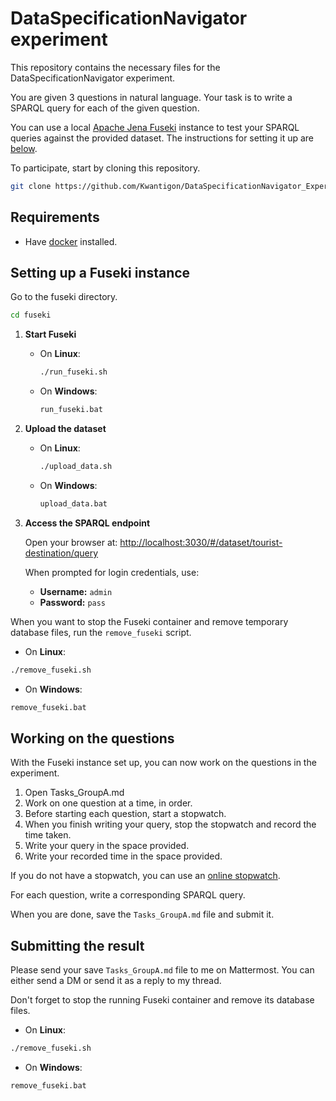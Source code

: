 # DataSpecificationNavigator experiment

This repository contains the necessary files for the DataSpecificationNavigator experiment.

You are given 3 questions in natural language. Your task is to write a SPARQL query for each of the given question.

You can use a local [Apache Jena Fuseki](https://jena.apache.org/documentation/fuseki2/) instance to test your SPARQL queries against the provided dataset.
The instructions for setting it up are [below](#setting-up-a-fuseki-instance).

To participate, start by cloning this repository.

```bash
git clone https://github.com/Kwantigon/DataSpecificationNavigator_Experiment.git
```

## Requirements

- Have [docker](https://www.docker.com/) installed.

## Setting up a Fuseki instance

Go to the fuseki directory.

```bash
cd fuseki
```

1. **Start Fuseki**

	 - On **Linux**:
		 ```bash
		 ./run_fuseki.sh
		 ```
	 - On **Windows**:
		 ```cmd
		 run_fuseki.bat
		 ```

2. **Upload the dataset**
	 
	 - On **Linux**:
		 ```bash
		 ./upload_data.sh
		 ```
	 - On **Windows**:
		 ```cmd
		 upload_data.bat
		 ```

3. **Access the SPARQL endpoint**

	 Open your browser at: [http://localhost:3030/#/dataset/tourist-destination/query](http://localhost:3030/#/dataset/tourist-destination/query)

	 When prompted for login credentials, use:

	 - **Username:** `admin`
	 - **Password:** `pass`

When you want to stop the Fuseki container and remove temporary database files, run the `remove_fuseki` script.

- On **Linux**:
```bash
./remove_fuseki.sh
```
- On **Windows**:
```cmd
remove_fuseki.bat
```

## Working on the questions

With the Fuseki instance set up, you can now work on the questions in the experiment.

1. Open Tasks_GroupA.md
2. Work on one question at a time, in order.
3. Before starting each question, start a stopwatch.
4. When you finish writing your query, stop the stopwatch and record the time taken.
5. Write your query in the space provided.
6. Write your recorded time in the space provided.

If you do not have a stopwatch, you can use an [online stopwatch](https://www.timeanddate.com/stopwatch/).

For each question, write a corresponding SPARQL query.

When you are done, save the `Tasks_GroupA.md` file and submit it.

## Submitting the result

Please send your save `Tasks_GroupA.md` file to me on Mattermost. You can either send a DM or send it as a reply to my thread.

Don't forget to stop the running Fuseki container and remove its database files.

- On **Linux**:
```bash
./remove_fuseki.sh
```
- On **Windows**:
```cmd
remove_fuseki.bat
```
